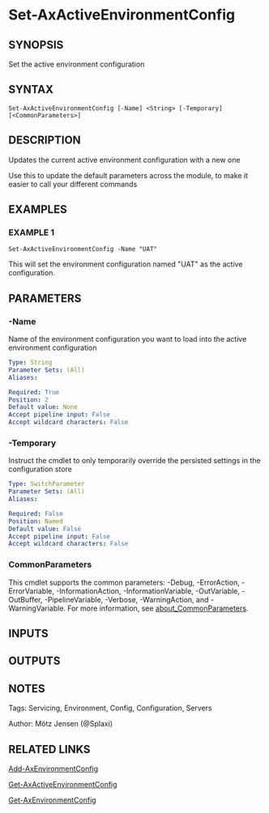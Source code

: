 ﻿---
external help file: ax2012.tools-help.xml
Module Name: ax2012.tools
online version:
schema: 2.0.0
---

# Set-AxActiveEnvironmentConfig

## SYNOPSIS
Set the active environment configuration

## SYNTAX

```
Set-AxActiveEnvironmentConfig [-Name] <String> [-Temporary] [<CommonParameters>]
```

## DESCRIPTION
Updates the current active environment configuration with a new one

Use this to update the default parameters across the module, to make it easier to call your different commands

## EXAMPLES

### EXAMPLE 1
```
Set-AxActiveEnvironmentConfig -Name "UAT"
```

This will set the environment configuration named "UAT" as the active configuration.

## PARAMETERS

### -Name
Name of the environment configuration you want to load into the active environment configuration

```yaml
Type: String
Parameter Sets: (All)
Aliases:

Required: True
Position: 2
Default value: None
Accept pipeline input: False
Accept wildcard characters: False
```

### -Temporary
Instruct the cmdlet to only temporarily override the persisted settings in the configuration store

```yaml
Type: SwitchParameter
Parameter Sets: (All)
Aliases:

Required: False
Position: Named
Default value: False
Accept pipeline input: False
Accept wildcard characters: False
```

### CommonParameters
This cmdlet supports the common parameters: -Debug, -ErrorAction, -ErrorVariable, -InformationAction, -InformationVariable, -OutVariable, -OutBuffer, -PipelineVariable, -Verbose, -WarningAction, and -WarningVariable. For more information, see [about_CommonParameters](http://go.microsoft.com/fwlink/?LinkID=113216).

## INPUTS

## OUTPUTS

## NOTES
Tags: Servicing, Environment, Config, Configuration, Servers

Author: Mötz Jensen (@Splaxi)

## RELATED LINKS

[Add-AxEnvironmentConfig]()

[Get-AxActiveEnvironmentConfig]()

[Get-AxEnvironmentConfig]()


